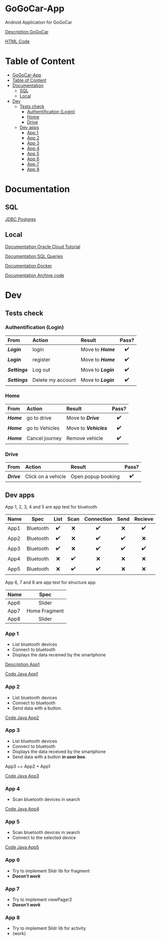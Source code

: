 # GoGoCar-App

Android Application for GoGoCar

[Description GoGoCar](./GoGoCar)

[HTML Code](./GoGoCar/app/src/main/assets/)

# Table of Content

- [GoGoCar-App](#gogocar-app)
- [Table of Content](#table-of-content)
- [Documentation](#documentation)
  - [SQL](#sql)
  - [Local](#local)
- [Dev](#dev)
  - [Tests check](#tests-check)
    - [Authentification (Login)](#authentification-login)
    - [Home](#home)
    - [Drive](#drive)
  - [Dev apps](#dev-apps)
    - [App 1](#app-1)
    - [App 2](#app-2)
    - [App 3](#app-3)
    - [App 4](#app-4)
    - [App 5](#app-5)
    - [App 6](#app-6)
    - [App 7](#app-7)
    - [App 8](#app-8)


# Documentation

## SQL

[JDBC Postgres](https://jdbc.postgresql.org/documentation)

## Local

[Documentation Oracle Cloud Tutorial](./doc/DOC_Oracle_Cloud.md)

[Documentation SQL Queries](./doc/DOC_SQL.md)

[Documentation Docker](./doc/DOC_Docker.md)

[Documentation Archive code](./doc/DOC_Code_Archive.md)


# Dev

## Tests check

### Authentification (Login)

| From           | Action            | Result              |       Pass?        |
| :------------- | :---------------- | :------------------ | :----------------: |
| ***Login***    | login             | Move to ***Home***  | :heavy_check_mark: |
| ***Login***    | register          | Move to ***Home***  | :heavy_check_mark: |
| ***Settings*** | Log out           | Move to ***Login*** | :heavy_check_mark: |
| ***Settings*** | Delete my account | Move to ***Login*** | :heavy_check_mark: |

### Home

| From       | Action         | Result                 |       Pass?        |
| :--------- | :------------- | :--------------------- | :----------------: |
| ***Home*** | go to drive    | Move to ***Drive***    | :heavy_check_mark: |
| ***Home*** | go to Vehicles | Move to ***Vehicles*** | :heavy_check_mark: |
| ***Home*** | Cancel journey | Remove vehicle         | :heavy_check_mark: |

### Drive

| From        | Action             | Result             |       Pass?        |
| :---------- | :----------------- | :----------------- | :----------------: |
| ***Drive*** | Click on a vehicle | Open popup booking | :heavy_check_mark: |

## Dev apps

App 1, 2, 3, 4 and 5 are app test for bluetooth 

| Name |   Spec    |        List        |        Scan        |     Connection     |        Send        |      Recieve       |
| :--- | :-------: | :----------------: | :----------------: | :----------------: | :----------------: | :----------------: |
| App1 | Bluetooth | :heavy_check_mark: |        :x:         | :heavy_check_mark: |        :x:         | :heavy_check_mark: |
| App2 | Bluetooth | :heavy_check_mark: |        :x:         | :heavy_check_mark: | :heavy_check_mark: |        :x:         |
| App3 | Bluetooth | :heavy_check_mark: |        :x:         | :heavy_check_mark: | :heavy_check_mark: | :heavy_check_mark: |
| App4 | Bluetooth |        :x:         | :heavy_check_mark: |        :x:         |        :x:         |        :x:         |
| App5 | Bluetooth |        :x:         | :heavy_check_mark: | :heavy_check_mark: |        :x:         |        :x:         |

App 6, 7 and 8 are app test for structure app

| Name |     Spec      |
| :--- | :-----------: |
| App6 |    Slider     |
| App7 | Home Fragment |
| App8 |    Slider     |

### App 1

* List bluetooth devices
* Connect to bluetooth
* Displays the data received by the smartphone

[Description App1](./dev/App1)

[Code Java App1](./dev/App1/app/src/main/java/com/example/app1/)

### App 2

* List bluetooth devices
* Connect to bluetooth
* Send data with a button.

[Code Java App2](./dev/App2/app/src/main/java/com/example/app2/)

### App 3

* List bluetooth devices
* Connect to bluetooth
* Displays the data received by the smartphone
* Send data with a button **in user box**.

App3 ~= App2 + App1

[Code Java App3](./dev/App3/app/src/main/java/com/example/app3/)

### App 4

* Scan bluetooth devices in search

[Code Java App4](./dev/App4/app/src/main/java/com/aristy/app4/)

### App 5

* Scan bluetooth devices in search
* Connect to the selected device

[Code Java App5](./dev/App5/app/src/main/java/com/aristy/app5)

### App 6

* Try to implement Slidr lib for fragment
* ***Doesn't work***

### App 7

* Try to implement viewPager2
* ***Doesn't work***

### App 8

* Try to implement Slidr lib for activity
* (work)